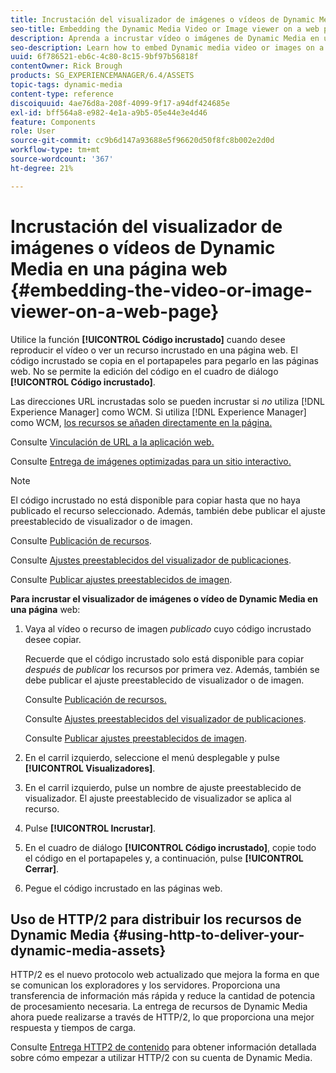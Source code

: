 ```yaml
---
title: Incrustación del visualizador de imágenes o vídeos de Dynamic Media en una página web
seo-title: Embedding the Dynamic Media Video or Image viewer on a web page
description: Aprenda a incrustar vídeo o imágenes de Dynamic Media en una página web
seo-description: Learn how to embed Dynamic media video or images on a web page
uuid: 6f786521-eb6c-4c80-8c15-9bf97b56818f
contentOwner: Rick Brough
products: SG_EXPERIENCEMANAGER/6.4/ASSETS
topic-tags: dynamic-media
content-type: reference
discoiquuid: 4ae76d8a-208f-4099-9f17-a94df424685e
exl-id: bff564a8-e982-4e1a-a9b5-05e44e3e4d46
feature: Components
role: User
source-git-commit: cc9b6d147a93688e5f96620d50f8fc8b002e2d0d
workflow-type: tm+mt
source-wordcount: '367'
ht-degree: 21%

---
```


# Incrustación del visualizador de imágenes o vídeos de Dynamic Media en una página web {#embedding-the-video-or-image-viewer-on-a-web-page}

Utilice la función **[!UICONTROL Código incrustado]** cuando desee reproducir el vídeo o ver un recurso incrustado en una página web. El código incrustado se copia en el portapapeles para pegarlo en las páginas web. No se permite la edición del código en el cuadro de diálogo **[!UICONTROL Código incrustado]**.

Las direcciones URL incrustadas solo se pueden incrustar si _no_ utiliza [!DNL Experience Manager] como WCM. Si utiliza [!DNL Experience Manager] como WCM, [los recursos se añaden directamente en la página.](adding-dynamic-media-assets-to-pages.md)

Consulte [Vinculación de URL a la aplicación web.](linking-urls-to-yourwebapplication.md)

Consulte [Entrega de imágenes optimizadas para un sitio interactivo.](responsive-site.md)

>[!NOTE]
>
>El código incrustado no está disponible para copiar hasta que no haya publicado el recurso seleccionado. Además, también debe publicar el ajuste preestablecido de visualizador o de imagen.
>
>Consulte [Publicación de recursos](publishing-dynamicmedia-assets.md).
>
>Consulte [Ajustes preestablecidos del visualizador de publicaciones](managing-viewer-presets.md#publishing-viewer-presets).
>
>Consulte [Publicar ajustes preestablecidos de imagen](managing-image-presets.md#publishing-image-presets).

**Para incrustar el visualizador de imágenes o vídeo de Dynamic Media en una página** web:

1. Vaya al vídeo o recurso de imagen *publicado* cuyo código incrustado desee copiar.

   Recuerde que el código incrustado solo está disponible para copiar *después* de *publicar* los recursos por primera vez. Además, también se debe publicar el ajuste preestablecido de visualizador o de imagen.

   Consulte [Publicación de recursos.](publishing-dynamicmedia-assets.md)

   Consulte [Ajustes preestablecidos del visualizador de publicaciones](managing-viewer-presets.md#publishing-viewer-presets).

   Consulte [Publicar ajustes preestablecidos de imagen](managing-image-presets.md#publishing-image-presets).

1. En el carril izquierdo, seleccione el menú desplegable y pulse **[!UICONTROL Visualizadores]**.
1. En el carril izquierdo, pulse un nombre de ajuste preestablecido de visualizador. El ajuste preestablecido de visualizador se aplica al recurso.
1. Pulse **[!UICONTROL Incrustar]**.
1. En el cuadro de diálogo **[!UICONTROL Código incrustado]**, copie todo el código en el portapapeles y, a continuación, pulse **[!UICONTROL Cerrar]**.
1. Pegue el código incrustado en las páginas web.

## Uso de HTTP/2 para distribuir los recursos de Dynamic Media {#using-http-to-deliver-your-dynamic-media-assets}

HTTP/2 es el nuevo protocolo web actualizado que mejora la forma en que se comunican los exploradores y los servidores. Proporciona una transferencia de información más rápida y reduce la cantidad de potencia de procesamiento necesaria. La entrega de recursos de Dynamic Media ahora puede realizarse a través de HTTP/2, lo que proporciona una mejor respuesta y tiempos de carga.

Consulte [Entrega HTTP2 de contenido](http2.md) para obtener información detallada sobre cómo empezar a utilizar HTTP/2 con su cuenta de Dynamic Media.
